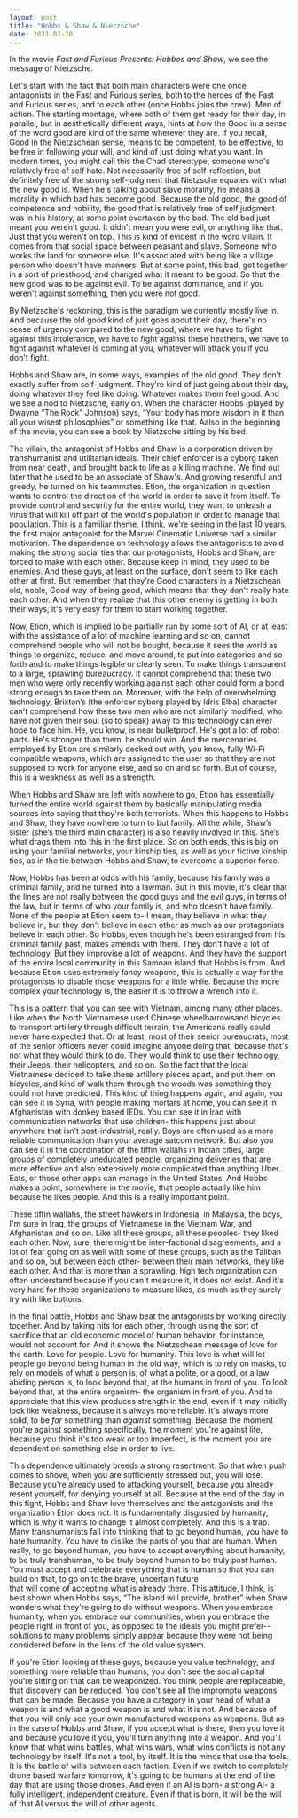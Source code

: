 ```yaml
---
layout: post
title: "Hobbs & Shaw & Nietzsche"
date: 2021-02-20
---
```


In the movie _Fast and Furious Presents: Hobbes and Shaw_, we see the message of Nietzsche.  

Let's start with the fact that both main characters were one once antagonists in the Fast and Furious series, both to the heroes of the Fast and Furious series, and to each other (once Hobbs joins the crew). Men of action. The starting montage, where both of them get ready for their day, in parallel, but in aesthetically different ways, hints at how the Good in a sense of the word good are kind of the same wherever they are. If you recall, Good in the Nietzschean sense, means to be competent, to be effective, to be free in following your will, and kind of just doing what you want. In modern times, you might call this the Chad stereotype, someone who's relatively free of self hate. Not necessarily free of self-reflection, but definitely free of the strong self-judgment that Nietzsche equates with what the new good is. When he's talking about slave morality, he means a morality in which bad has become good. Because the old good, the good of competence and nobility, the good that is relatively free of self judgment was in his history, at some point overtaken by the bad. The old bad just meant you weren't good. It didn't mean you were evil, or anything like that. Just that you weren't on top. This is kind of evident in the word villain. It comes from that social space between peasant and slave. Someone who works the land for someone else. It's associated with being like a village person who doesn't have manners. But at some point, this bad, got together in a sort of priesthood, and changed what it meant to be good. So that the new good was to be against evil. To be against dominance, and if you weren't against something, then you were not good.  

By Nietzsche's reckoning, this is the paradigm we currently mostly live in. And because the old good kind of just goes about their day, there's no sense of urgency compared to the new good, where we have to fight against this intolerance, we have to fight against these heathens, we have to fight against whatever is coming at you, whatever will attack you if you don't fight.   

Hobbs and Shaw are, in some ways, examples of the old good. They don't exactly suffer from self-judgment. They're kind of just going about their day, doing whatever they feel like doing. Whatever makes them feel good. And we see a nod to Nietzsche, early on. When the character Hobbs (played by Dwayne “The Rock” Johnson) says, “Your body has more wisdom in it than all your wisest philosophies” or something like that. Aalso in the beginning of the movie, you can see a book by Nietzsche sitting by his bed.   

The villain, the antagonist of Hobbs and Shaw is a corporation driven by transhumanist and utilitarian ideals. Their chief enforcer is a cyborg taken from near death, and brought back to life as a killing machine. We find out later that he used to be an associate of Shaw's. And growing resentful and greedy, he turned on his teammates. Etion, the organization in question, wants to control the direction of the world in order to save it from itself. To provide control and security for the entire world, they want to unleash a virus that will kill off part of the world's population in order to manage that population. This is a familiar theme, I think, we're seeing in the last 10 years, the first major antagonist for the Marvel Cinematic Universe had a similar motivation. The dependence on technology allows the antagonists to avoid making the strong social ties that our protagonists, Hobbs and Shaw, are forced to make with each other. Because keep in mind, they used to be enemies. And these guys, at least on the surface, don't seem to like each other at first. But remember that they're Good characters in a Nietzschean old, noble, Good way of being good, which means that they don't really hate each other. And when they realize that this other enemy is getting in both their ways, it's very easy for them to start working together.   

Now, Etion, which is implied to be partially run by some sort of AI, or at least with the assistance of a lot of machine learning and so on, cannot comprehend people who will not be bought, because it sees the world as things to organize, reduce, and move around, to put into categories and so forth and to make things legible or clearly seen. To make things transparent to a large, sprawling bureaucracy. It cannot comprehend that these two men who were only recently working against each other could form a bond strong enough to take them on. Moreover, with the help of overwhelming technology, Brixton’s (the enforcer cyborg played by Idris Elba) character can't comprehend how these two men who are not similarly modified, who have not given their soul (so to speak) away to this technology can ever hope to face him. He, you know, is near bulletproof. He's got a lot of robot parts. He's stronger than them, he should win. And the mercenaries employed by Etion are similarly decked out with, you know, fully Wi-Fi compatible weapons, which are assigned to the user so that they are not supposed to work for anyone else, and so on and so forth. But of course, this is a weakness as well as a strength.   

When Hobbs and Shaw are left with nowhere to go, Etion has essentially turned the entire world against them by basically manipulating media sources into saying that they're both terrorists. When this happens to Hobbs and Shaw, they have nowhere to turn to but family. All the while, Shaw’s sister (she’s the third main character) is also heavily involved in this. She’s what drags them into this in the first place. So on both ends, this is big on using your familial networks, your kinship ties, as well as your fictive kinship ties, as in the tie between Hobbs and Shaw, to overcome a superior force.   

Now, Hobbs has been at odds with his family, because his family was a criminal family, and he turned into a lawman. But in this movie, it's clear that the lines are not really between the good guys and the evil guys, in terms of the law, but in terms of who your family is, and who doesn't have family. None of the people at Etion seem to- I mean, they believe in what they believe in, but they don't believe in each other as much as our protagonists believe in each other. So Hobbs, even though he's been estranged from his criminal family past, makes amends with them. They don't have a lot of technology. But they improvise a lot of weapons. And they have the support of the entire local community in this Samoan island that Hobbs is from. And because Etion uses extremely fancy weapons, this is actually a way for the protagonists to disable those weapons for a little while. Because the more complex your technology is, the easier it is to throw a wrench into it.   

This is a pattern that you can see with Vietnam, among many other places. Like when the North Vietnamese used Chinese wheelbarrowsand bicycles to transport artillery through difficult terrain, the Americans really could never have expected that. Or at least, most of their senior bureaucrats, most of the senior officers never could imagine anyone doing that, because that's not what they would think to do. They would think to use their technology, their Jeeps, their helicopters, and so on. So the fact that the local Vietnamese decided to take these artillery pieces apart, and put them on bicycles, and kind of walk them through the woods was something they could not have predicted. This kind of thing happens again, and again, you can see it in Syria, with people making mortars at home, you can see it in Afghanistan with donkey based IEDs. You can see it in Iraq with communication networks that use children- this happens just about anywhere that isn’t post-industrial, really. Boys are often used as a more reliable communication than your average satcom network. But also you can see it in the coordination of the tiffin wallahs in Indian cities, large groups of completely uneducated people, organizing deliveries that are more effective and also extensively more complicated than anything Uber Eats, or those other apps can manage in the United States. And Hobbs makes a point, somewhere in the movie, that people actually like him because he likes people. And this is a really important point.   

These tiffin wallahs, the street hawkers in Indonesia, in Malaysia, the boys, I'm sure in Iraq, the groups of Vietnamese in the Vietnam War, and Afghanistan and so on. Like all these groups, all these peoples- they liked each other. Now, sure, there might be inter-factional disagreements, and a lot of fear going on as well with some of these groups, such as the Taliban and so on, but between each other- between their main networks, they like each other. And that is more than a sprawling, high tech organization can often understand because if you can't measure it, it does not exist. And it's very hard for these organizations to measure likes, as much as they surely try with like buttons.  

 In the final battle, Hobbs and Shaw beat the antagonists by working directly together. And by taking hits for each other, through using the sort of sacrifice that an old economic model of human behavior, for instance, would not account for. And it shows the Nietzschean message of love for the earth. Love for people. Love for humanity. This love is what will let people go beyond being human in the old way, which is to rely on masks, to rely on models of what a person is, of what a polite, or a good, or a law abiding person is, to look beyond that, at the humans in front of you. To look beyond that, at the entire organism- the organism in front of you. And to appreciate that this view produces strength in the end, even if it may initially look like weakness, because it's always more reliable. It's always more solid, to be _for_ something than _against_ something. Because the moment you're against something specifically, the moment you're against life, because you think it's too weak or too imperfect, is the moment you are dependent on something else in order to live.   

This dependence ultimately breeds a strong resentment. So that when push comes to shove, when you are sufficiently stressed out, you will lose. Because you're already used to attacking yourself, because you already resent yourself, for denying yourself at all. Because at the end of the day in this fight, Hobbs and Shaw love themselves and the antagonists and the organization Etion does not. It is fundamentally disgusted by humanity, which is why it wants to change it almost completely. And this is a trap. Many transhumanists fall into thinking that to go beyond human, you have to hate humanity. You have to dislike the parts of you that are human. When really, to go beyond human, you have to accept everything about humanity, to be truly transhuman, to be truly beyond human to be truly post human. You must accept and celebrate everything that is human so that you can build on that, to go on to the brave, uncertain future  
that will come of accepting what is already there. 
This attitude, I think, is best shown when Hobbs says, “The island will provide, brother” when Shaw wonders what they're going to do without weapons. When you embrace humanity, when you embrace our communities, when you embrace the people right in front of you, as opposed to the ideals you might prefer-- solutions to many problems simply appear because they were not being considered before in the lens of the old value system.   

If you're Etion looking at these guys, because you value technology, and something more reliable than humans, you don't see the social capital you're sitting on that can be weaponized. You think people are replaceable, that discovery can be reduced. You don't see all the impromptu weapons that can be made. Because you have a category in your head of what a weapon is and what a good weapon is and what it is not. And because of that you will only see your own manufactured weapons as weapons. But as in the case of Hobbs and Shaw, if you accept what is there, then you love it and because you love it you, you'll turn anything into a weapon. And you'll know that what wins battles, what wins wars, what wins conflicts is not any technology by itself. It's not a tool, by  itself. It is the minds that use the tools. It is the battle of wills between each faction. Even if we switch to completely drone based warfare tomorrow, it's going to be humans at the end of the day that are using those drones. And even if an AI is born- a strong AI- a fully intelligent, independent creature. Even if that is born, it will be the will of that AI versus the will of other agents.  

